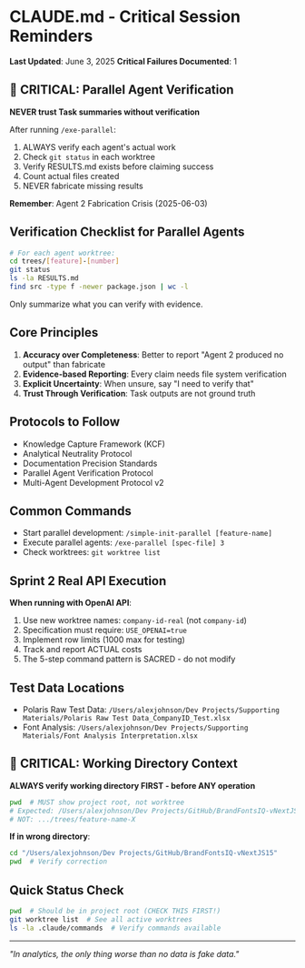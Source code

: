 # CLAUDE.md - Critical Session Reminders

**Last Updated**: June 3, 2025
**Critical Failures Documented**: 1

## 🚨 CRITICAL: Parallel Agent Verification

**NEVER trust Task summaries without verification**

After running `/exe-parallel`:
1. ALWAYS verify each agent's actual work
2. Check `git status` in each worktree
3. Verify RESULTS.md exists before claiming success
4. Count actual files created
5. NEVER fabricate missing results

**Remember**: Agent 2 Fabrication Crisis (2025-06-03)

## Verification Checklist for Parallel Agents

```bash
# For each agent worktree:
cd trees/[feature]-[number]
git status
ls -la RESULTS.md
find src -type f -newer package.json | wc -l
```

Only summarize what you can verify with evidence.

## Core Principles

1. **Accuracy over Completeness**: Better to report "Agent 2 produced no output" than fabricate
2. **Evidence-based Reporting**: Every claim needs file system verification  
3. **Explicit Uncertainty**: When unsure, say "I need to verify that"
4. **Trust Through Verification**: Task outputs are not ground truth

## Protocols to Follow

- Knowledge Capture Framework (KCF)
- Analytical Neutrality Protocol
- Documentation Precision Standards
- Parallel Agent Verification Protocol
- Multi-Agent Development Protocol v2

## Common Commands

- Start parallel development: `/simple-init-parallel [feature-name]`
- Execute parallel agents: `/exe-parallel [spec-file] 3`
- Check worktrees: `git worktree list`

## Sprint 2 Real API Execution

**When running with OpenAI API**:
1. Use new worktree names: `company-id-real` (not `company-id`)
2. Specification must require: `USE_OPENAI=true` 
3. Implement row limits (1000 max for testing)
4. Track and report ACTUAL costs
5. The 5-step command pattern is SACRED - do not modify

## Test Data Locations

- Polaris Raw Test Data: `/Users/alexjohnson/Dev Projects/Supporting Materials/Polaris Raw Test Data_CompanyID_Test.xlsx`
- Font Analysis: `/Users/alexjohnson/Dev Projects/Supporting Materials/Font Analysis Interpretation.xlsx`

## 🚨 CRITICAL: Working Directory Context

**ALWAYS verify working directory FIRST - before ANY operation**
```bash
pwd  # MUST show project root, not worktree
# Expected: /Users/alexjohnson/Dev Projects/GitHub/BrandFontsIQ-vNextJS15
# NOT: .../trees/feature-name-X
```

**If in wrong directory**:
```bash
cd "/Users/alexjohnson/Dev Projects/GitHub/BrandFontsIQ-vNextJS15"
pwd  # Verify correction
```

## Quick Status Check

```bash
pwd  # Should be in project root (CHECK THIS FIRST!)
git worktree list  # See all active worktrees
ls -la .claude/commands  # Verify commands available
```

---

*"In analytics, the only thing worse than no data is fake data."*